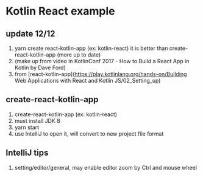 # Kotlin React example

## update 12/12
1. yarn create react-kotlin-app <my-app> (ex: kotlin-react)
   it is better than create-react-kotlin-app (more up to date)
2. (make up from video in KotlinConf 2017 - How to Build a React App in Kotlin by Dave Ford)
3. from [react-kotlin-app](https://play.kotlinlang.org/hands-on/Building Web Applications with React and Kotlin JS/02_Setting_up)

## create-react-kotlin-app 
1. create-react-kotlin-app <my-app> (ex: kotlin-react)
2. must install JDK 8
3. yarn start
4. use IntelliJ to open it, will convert to new project
   file format
   
## IntelliJ tips
1. setting/editor/general, may enable editor zoom by Ctrl 
    and mouse wheel